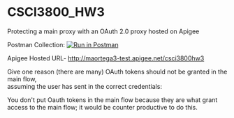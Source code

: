 # CSCI3800_HW3
Protecting a main proxy with an OAuth 2.0 proxy hosted on Apigee 

Postman Collection:
[![Run in Postman](https://run.pstmn.io/button.svg)](https://app.getpostman.com/run-collection/c910b7fca71256075758#?env%5Bassignment3_CSCI3800%5D=W3siZW5hYmxlZCI6dHJ1ZSwia2V5IjoiYm9va190aXRsZSIsInZhbHVlIjoidHVyaW5nIiwidHlwZSI6InRleHQifSx7ImVuYWJsZWQiOnRydWUsImtleSI6ImF1dGhvcml6YXRpb25fdG9rZW4iLCJ2YWx1ZSI6ImtIQlpzaHd5elNnWkpJWmZ5MGZ2SE1iYXNVU2EiLCJ0eXBlIjoidGV4dCJ9LHsiZW5hYmxlZCI6dHJ1ZSwia2V5IjoidG9rZW4iLCJ2YWx1ZSI6IndUeWZhUUI1SHhGRjh6Z3h4Mk1ERmo4bjQ2dGkiLCJ0eXBlIjoidGV4dCJ9XQ==)

Apigee Hosted URL- http://maortega3-test.apigee.net/csci3800hw3

Give	one	reason	(there	are	many)	OAuth	tokens	should	not	be	granted	in	the	main	flow,	
assuming	the	user	has	sent	in	the	correct	credentials:

You don't put Oauth tokens in the main flow because they are what grant access to the main flow; it would be counter productive to do this.
